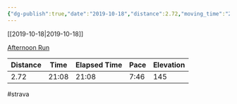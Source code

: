 ```yaml
---
{"dg-publish":true,"date":"2019-10-18","distance":2.72,"moving_time":"21:08","elapsed_time":"21:08","pace":"7:46","total_elevation_gain":145,"url":"https://www.strava.com/activities/2799199568","permalink":"/01-personal/strava/2019-10-18-afternoon-run/","dgPassFrontmatter":true}
---
```



[[2019-10-18\|2019-10-18]]

[Afternoon Run](https://www.strava.com/activities/2799199568)

| Distance | Time  | Elapsed Time | Pace | Elevation |
| -------- | ----- | ------------ | ---- | --------- |
| 2.72     | 21:08 | 21:08        | 7:46 | 145       |




#strava
